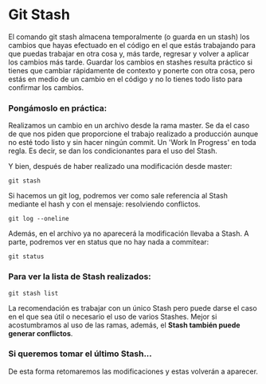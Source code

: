 # Git Stash
El comando git stash almacena temporalmente (o guarda en un stash) los cambios que hayas efectuado en el código en el que estás trabajando para que puedas trabajar en otra cosa y, más tarde, regresar y volver a aplicar los cambios más tarde. Guardar los cambios en stashes resulta práctico si tienes que cambiar rápidamente de contexto y ponerte con otra cosa, pero estás en medio de un cambio en el código y no lo tienes todo listo para confirmar los cambios.

### Pongámoslo en práctica:
Realizamos un cambio en un archivo desde la rama master.
Se da el caso de que nos piden que proporcione el trabajo realizado a producción aunque no esté todo listo y sin hacer ningún commit. Un 'Work In Progress' en toda regla.
Es decir, se dan los condicionantes para el uso del Stash.

Y bien, después de haber realizado una modificación desde master:
<pre><code>git stash</pre></code>

Si hacemos un git log, podremos ver como sale referencia al Stash mediante el hash y con el mensaje: resolviendo conflictos.
<pre><code>git log --oneline</pre></code>

Además, en el archivo ya no aparecerá la modificación llevaba a Stash.
A parte, podremos ver en status que no hay nada a commitear:
<pre><code>git status</pre></code>

### Para ver la lista de Stash realizados:
<pre><code>git stash list</pre></code>
La recomendación es trabajar con un único Stash pero puede darse el caso en el que sea útil o necesario el uso de varios Stashes.
Mejor si acostumbramos al uso de las ramas, además, el <strong>Stash también puede generar conflictos</strong>.

### Si queremos tomar el último Stash...
De esta forma retomaremos las modificaciones y estas volverán a aparecer.
